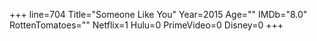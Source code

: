 +++
line=704
Title="Someone Like You"
Year=2015
Age=""
IMDb="8.0"
RottenTomatoes=""
Netflix=1
Hulu=0
PrimeVideo=0
Disney=0
+++


